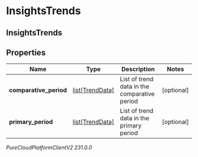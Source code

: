 # InsightsTrends

## InsightsTrends

## Properties

|Name | Type | Description | Notes|
|------------ | ------------- | ------------- | -------------|
| **comparative_period** | [list[TrendData]](TrendData) | List of trend data in the comparative period | [optional] |
| **primary_period** | [list[TrendData]](TrendData) | List of trend data in the primary period | [optional] |



_PureCloudPlatformClientV2 231.0.0_
